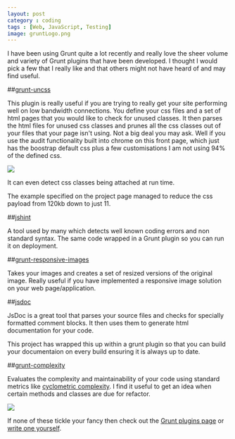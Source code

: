 ```yaml
---
layout: post
category : coding
tags : [Web, JavaScript, Testing]
image: gruntLogo.png
---
```


I have been using Grunt quite a lot recently and really love the sheer volume and variety of Grunt plugins that have been developed. I thought I would pick a few that I really like and that others might not have heard of and may find useful. 

##[grunt-uncss](https://github.com/addyosmani/grunt-uncss)

This plugin is really useful if you are trying to really get your site performing well on low bandwidth connections. You define your css files and a set of html pages that you would like to check for unused classes. It then parses the html files for unused css classes and prunes all the css classes out of your files that your page isn't using. Not a big deal you may ask. Well if you use the audit functionality built into chrome on this front page, which just has the boostrap default css plus a few customisations I am not using 94% of the defined css.

<img src="{{ site.url }}/assets/images/cssAudit.png" class="img-responsive"/>

It can even detect css classes being attached at run time.

The example specified on the project page managed to reduce the css payload from 120kb down to just 11.

##[jshint](https://github.com/gruntjs/grunt-contrib-jshint)

A tool used by many which detects well known coding errors and non standard syntax. The same code wrapped in a Grunt plugin so you can run it on deployment.


##[grunt-responsive-images](https://github.com/andismith/grunt-responsive-images)

Takes your images and creates a set of resized versions of the original image. Really useful if you have implemented a responsive image solution on your web page/application.

##[jsdoc](https://github.com/krampstudio/grunt-jsdoc)

JsDoc is a great tool that parses your source files and checks for specially formatted comment blocks. It then uses them to generate html documentation for your code.

This project has wrapped this up within a grunt plugin so that you can build your documentaion on every build ensuring it is always up to date.

##[grunt-complexity](https://github.com/vigetlabs/grunt-complexity)

Evaluates the complexity and maintainability of your code using standard metrics like [cyclometric complexity](http://en.wikipedia.org/wiki/Cyclomatic_complexity). I find it useful to get an idea when certain methods and classes are due for refactor.

<img src="{{ site.url }}/assets/images/complexExample.png" class="img-responsive"/>

If none of these tickle your fancy then check out the [Grunt plugins page](http://gruntjs.com/plugins) or [write one yourself](http://gruntjs.com/creating-tasks).